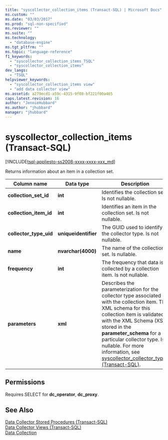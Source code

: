 ```yaml
---
title: "syscollector_collection_items (Transact-SQL) | Microsoft Docs"
ms.custom: ""
ms.date: "03/03/2017"
ms.prod: "sql-non-specified"
ms.reviewer: ""
ms.suite: ""
ms.technology: 
  - "database-engine"
ms.tgt_pltfrm: ""
ms.topic: "language-reference"
f1_keywords: 
  - "syscollector_collection_items_TSQL"
  - "syscollector_collection_items"
dev_langs: 
  - "TSQL"
helpviewer_keywords: 
  - "syscollector_collection_items view"
  - "add data collector view"
ms.assetid: a279ecd1-a59c-4315-9f08-bf221f00a465
caps.latest.revision: 16
author: "JennieHubbard"
ms.author: "jhubbard"
manager: "jhubbard"
---
```

# syscollector_collection_items (Transact-SQL)
[!INCLUDE[tsql-appliesto-ss2008-xxxx-xxxx-xxx_md](../../includes/tsql-appliesto-ss2008-xxxx-xxxx-xxx-md.md)]

  Returns information about an item in a collection set.  
  
|Column name|Data type|Description|  
|-----------------|---------------|-----------------|  
|**collection_set_id**|**int**|Identifies the collection set. Is not nullable.|  
|**collection_item_id**|**int**|Identifies an item in the collection set. Is not nullable.|  
|**collector_type_uid**|**uniqueidentifier**|The GUID used to identify the collector type. Is not nullable.|  
|**name**|**nvarchar(4000)**|The name of the collection set. Is nullable.|  
|**frequency**|**int**|The frequency that data is collected by a collection item. Is not nullable.|  
|**parameters**|**xml**|Describes the parameterization for the collector type associated with the collection item. The XML schema for this collection item is validated with the XML Schema (XSD) stored in the **parameter_schema** for a particular collector type. Is nullable. For more information, see [syscollector_collector_types &#40;Transact-SQL&#41;](../../relational-databases/system-catalog-views/syscollector-collector-types-transact-sql.md).|  
  
## Permissions  
 Requires SELECT for **dc_operator**, **dc_proxy**.  
  
## See Also  
 [Data Collector Stored Procedures &#40;Transact-SQL&#41;](../../relational-databases/system-stored-procedures/data-collector-stored-procedures-transact-sql.md)   
 [Data Collector Views &#40;Transact-SQL&#41;](../../relational-databases/system-catalog-views/data-collector-views-transact-sql.md)   
 [Data Collection](../../relational-databases/data-collection/data-collection.md)  
  
  